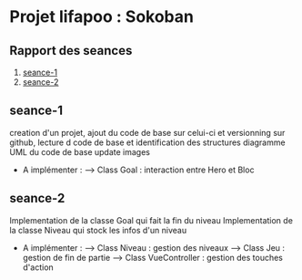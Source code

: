 # Projet lifapoo : Sokoban

## Rapport des seances
1. [seance-1](#seance-1)
2. [seance-2](#seance-2)

## seance-1
creation d'un projet, ajout du code de base sur celui-ci et versionning sur github, lecture d code de base et identification des structures
diagramme UML du code de base
update images


- A implémenter : 
--> Class Goal : interaction entre Hero et Bloc

## seance-2
Implementation de la classe Goal qui fait la fin du niveau
Implementation de la classe Niveau qui stock les infos d'un niveau

- A implémenter :
--> Class Niveau : gestion des niveaux
--> Class Jeu : gestion de fin de partie
--> Class VueController : gestion des touches d'action